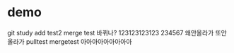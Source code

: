 # demo
git study
add test2
merge test
바뀌나?
123123123123
234567
왜안올라가
또안올라가
pulltest
mergetest
아아아아아아아아아